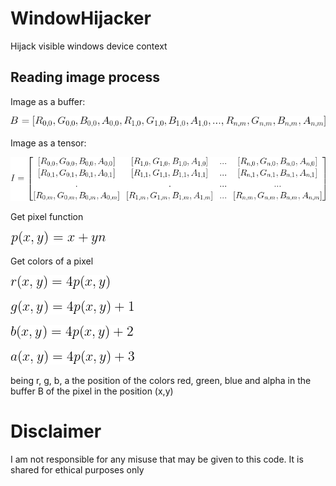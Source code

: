 # WindowHijacker
Hijack visible windows device context

## Reading image process

Image as a buffer:

![alt text](https://github.com/MorcilloSanz/WindowHijacker/blob/main/img/imageBuffer.png)

Image as a tensor:

![alt text](https://github.com/MorcilloSanz/WindowHijacker/blob/main/img/imageTensor.png)

Get pixel function

![alt text](https://github.com/MorcilloSanz/WindowHijacker/blob/main/img/pfun.png)

Get colors of a pixel

![alt text](https://github.com/MorcilloSanz/WindowHijacker/blob/main/img/rfun.png)

![alt text](https://github.com/MorcilloSanz/WindowHijacker/blob/main/img/gfun.png)

![alt text](https://github.com/MorcilloSanz/WindowHijacker/blob/main/img/bfun.png)

![alt text](https://github.com/MorcilloSanz/WindowHijacker/blob/main/img/afun.png)

being r, g, b, a the position of the colors red, green, blue and alpha in the buffer B of the pixel in the position (x,y)

# Disclaimer

I am not responsible for any misuse that may be given to this code. It is shared for ethical purposes only
